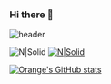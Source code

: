### Hi there 👋

<!--
**orange601/orange601** is a ✨ _special_ ✨ repository because its `README.md` (this file) appears on your GitHub profile.

Here are some ideas to get you started:

- 🔭 I’m currently working on ...
- 🌱 I’m currently learning ...
- 👯 I’m looking to collaborate on ...
- 🤔 I’m looking for help with ...
- 💬 Ask me about ...
- 📫 How to reach me: ...
- 😄 Pronouns: ...
- ⚡ Fun fact: ...
-->
![header](https://capsule-render.vercel.app/api?type=rounded&color=gradient&text=%Hey!%20&height=300&fontSize=100&textBg=true&animation=twinkling)


![N|Solid](https://img.shields.io/static/v1?label=label&message=message&color=green)
[![N|Solid](https://img.shields.io/static/v1?label=hey&message=orange-github&color=orange)](https://github.com/orange601/orange601)



[![Orange's GitHub stats](https://github-readme-stats.vercel.app/api?username=orange601)](https://github.com/orange601/orange601)
